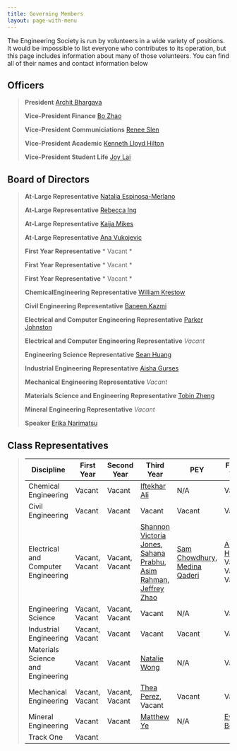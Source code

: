 ```yaml
---
title: Governing Members
layout: page-with-menu
---
```


The Engineering Society is run by volunteers in a wide variety of positions. It would be impossible to list everyone who contributes to its operation, but this page includes information about many of those volunteers. You can find all of their names and contact information below

## Officers

> **President** [Archit Bhargava](mailto:president@skule.ca)
> 
> **Vice-President Finance** [Bo Zhao](mailto:vpfinance@skule.ca) 
> 
> **Vice-President Communiciations** [Renee Slen](mailto:vpcomm@skule.ca) 
> 
> **Vice-President Academic** [Kenneth Lloyd Hilton](mailto:vpacademic@skule.ca)
> 
> **Vice-President Student Life** [Joy Lai](mailto:vpstudentlife@skule.ca)

## Board of Directors

> **At-Large Representative** [Natalia Espinosa-Merlano](mailto:natespinosamerlano@mail.utoronto.ca) 
> 
> **At-Large Representative** [Rebecca Ing](mailto:rebecca.ing@mail.utoronto.ca) 
> 
> **At-Large Representative** [Kaija Mikes](mailto:k.mikes@mail.utoronto) 
> 
> **At-Large Representative** [Ana Vukojevic](mailto:ana.vukojevic@mail.utoronto.ca) 
> 
> **First Year Representative** * Vacant * 
> 
> **First Year Representative** * Vacant * 
> 
> **First Year Representative** * Vacant * 
> 
> **ChemicalEngineering Representative** [William Krestow](mailto:liam.krestow@mail.utoronto.ca) 
> 
> **Civil Engineering Representative** [Baneen Kazmi](mailto:Baneen.kazmi@mail.utoronto.ca) 
> 
> **Electrical and Computer Engineering Representative** [Parker Johnston](mailto:parkerjohnston@mail.utoronto.ca) 
> 
> **Electrical and Computer Engineering Representative** *Vacant* 
> 
> **Engineering Science Representative** [Sean Huang](mailto:seanhuang@mail.utoronto.ca) 
> 
> **Industrial Engineering Representative** [Aisha Gurses](mailto:aisha.gurses@mail.utoronto.ca) 
> 
> **Mechanical Engineering Representative** *Vacant* 
> 
> **Materials Science and Engineering Representative** [Tobin Zheng](mailto:tobin.zheng@mail.utoronto.ca) 
> 
> **Mineral Engineering Representative** *Vacant* 
> 
> **Speaker**  [Erika Narimatsu ](mailto:speaker@skule.ca) 

## Class Representatives

> | Discipline                          | First Year      | Second Year     | Third Year                                                                                                                                                                                                                     | PEY                                                                                                            | Fourth Year                                                                     |
> | ----------------------------------- | --------------- | --------------- | ------------------------------------------------------------------------------------------------------------------------------------------------------------------------------------------------------------------------------ | -------------------------------------------------------------------------------------------------------------- | ------------------------------------------------------------------------------- |
> | Chemical Engineering                | Vacant          | Vacant          | [Iftekhar Ali](mailto:iftekhar.ali@mail.utoronto.ca)                                                                                                                                                                           | N/A                                                                                                            | Vacant                                                                          |
> | Civil Engineering                   | Vacant          | Vacant          | Vacant                                                                                                                                                                                                                         | Vacant                                                                                                         | Vacant                                                                          |
> | Electrical and Computer Engineering | Vacant,  Vacant | Vacant,  Vacant | [Shannon Victoria Jones](mailto:shan.jones@mail.utoronto.ca), [Sahana Prabhu](mailto:sahana.prabhu@mail.utoronto.ca), [Asim Rahman](mailto:asim.rahman@mail.utoronto.ca), [Jeffrey Zhao](mailto:jeffrey.zhao@mail.utoronto.ca) | [Sam Chowdhury](mailto:sam.chowdhury@mail.utoronto.ca), [Medina Qaderi](mailto:Medina.qaderi@mail.utoronto.ca) | [Albert Huang](mailto:albert.huang@mail.utoronto.ca),  Vacant,  Vacant,  Vacant |
> | Engineering Science                 | Vacant,  Vacant | Vacant,  Vacant | Vacant                                                                                                                                                                                                                         | N/A                                                                                                            | Vacant                                                                          |
> | Industrial Engineering              | Vacant,  Vacant | Vacant          | Vacant                                                                                                                                                                                                                         | Vacant                                                                                                         | Vacant                                                                          |
> | Materials Science and Engineering   | Vacant          | Vacant          | [Natalie Wong](mailto:nataliewns.wong@mail.utoronto.ca)                                                                                                                                                                        | N/A                                                                                                            | Vacant                                                                          |
> | Mechanical Engineering              | Vacant,  Vacant | Vacant,  Vacant | [Thea Perez](mailto:thea.perez@mail.utoronto.ca ),  Vacant                                                                                                                                                                     | Vacant                                                                                                         | Vacant                                                                          |
> | Mineral Engineering                 | Vacant          | Vacant          | [Matthew Ye](mailto:matthew.ye@mail.utoronto.ca)                                                                                                                                                                               | N/A                                                                                                            | [Evan Beri](mailto:evan.beri@utoronto.ca)                                       |
> | Track One                           | Vacant          |                 |                                                                                                                                                                                                                                |                                                                                                                |                                                                                 |
